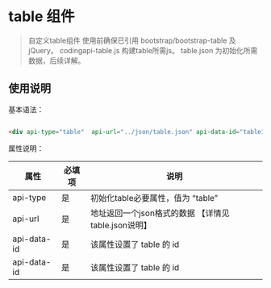 # table 组件

> 自定义table组件 使用前确保已引用 bootstrap/bootstrap-table 及 jQuery。 
> codingapi-table.js 构建table所需js。 
> table.json 为初始化所需数据，后续详解。 
<!-- more -->


## 使用说明


基本语法：

```html

<div api-type="table"  api-url="../json/table.json" api-data-id="table1" > </div>

```


属性说明：


属性 | 必填项 | 说明
--------- | ------------- | -------------
api-type  | 是 | 初始化table必要属性，值为 “table”
api-url   | 是 | 地址返回一个json格式的数据 【详情见table.json说明】
api-data-id | 是 | 该属性设置了 table 的 id
api-data-id | 是 | 该属性设置了 table 的 id
